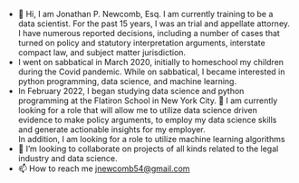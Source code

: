 - 👋 Hi, I am Jonathan P. Newcomb, Esq.  I am currently training to be a data scientist.  For the past 15 years, I was an trial and appellate attorney.  I have numerous reported decisions, including a number of cases that turned on policy and statutory interpretation arguments, interstate compact law, and subject matter jurisdiction.  
- I went on sabbatical in March 2020, initially to homeschool my children during the Covid pandemic.  While on sabbatical, I became interested in python programming, data science, and machine learning. 
- In February 2022, I began studying data science and python programming at the Flatiron School in New York City.
👀 I am currently looking for a role that will allow me to utilize data science driven evidence to make policy arguments, to employ my data science skills and generate actionable insights for my employer.  
In addition, I am looking for a role to utilize machine learning algorithms 
- 💞️ I’m looking to collaborate on projects of all kinds related to the legal industry and data science.  
- 📫 How to reach me jnewcomb54@gmail.com

<!---
newcojon/newcojon is a ✨ special ✨ repository because its `README.md` (this file) appears on your GitHub profile.
You can click the Preview link to take a look at your changes.
--->
